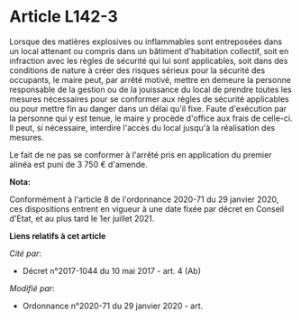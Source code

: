 # Article L142-3

Lorsque des matières explosives ou inflammables sont entreposées dans un local attenant ou compris dans un bâtiment
d'habitation collectif, soit en infraction avec les règles de sécurité qui lui sont applicables, soit dans des conditions de
nature à créer des risques sérieux pour la sécurité des occupants, le maire peut, par arrêté motivé, mettre en demeure la
personne responsable de la gestion ou de la jouissance du local de prendre toutes les mesures nécessaires pour se conformer
aux règles de sécurité applicables ou pour mettre fin au danger dans un délai qu'il fixe. Faute d'exécution par la personne
qui y est tenue, le maire y procède d'office aux frais de celle-ci. Il peut, si nécessaire, interdire l'accès du local
jusqu'à la réalisation des mesures.

Le fait de ne pas se conformer à l'arrêté pris en application du premier alinéa est puni de 3 750 € d'amende.

**Nota:**

Conformément à l'article 8 de l'ordonnance 2020-71 du 29 janvier 2020, ces dispositions entrent en vigueur à une date fixée
par décret en Conseil d'Etat, et au plus tard le 1er juillet 2021.

**Liens relatifs à cet article**

_Cité par_:

  - Décret n°2017-1044 du 10 mai 2017 - art. 4 (Ab)

_Modifié par_:

  - Ordonnance n°2020-71 du 29 janvier 2020 - art.
